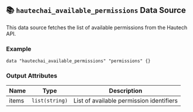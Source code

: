 ## 📚 `hautechai_available_permissions` Data Source

This data source fetches the list of available permissions from the Hautech API.

### Example

```hcl
data "hautechai_available_permissions" "permissions" {}
```

### Output Attributes

| Name   | Type          | Description                              |
|--------|---------------|------------------------------------------|
| items  | `list(string)`| List of available permission identifiers |